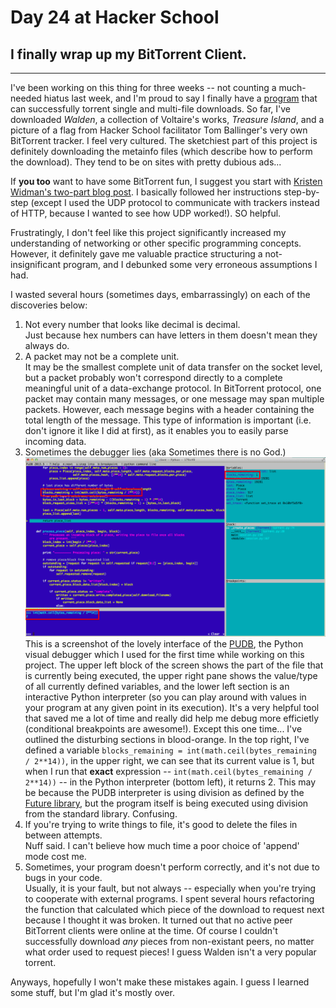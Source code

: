 # Day 24 at Hacker School
## I finally wrap up my BitTorrent Client.

-----

I've been working on this thing for three weeks -- not counting a much-needed hiatus last week, and I'm proud to say I finally have a [program](https://github.com/sophiadavis/bittorrent-client) that can successfully torrent single and multi-file downloads. So far, I've downloaded *Walden*, a collection of Voltaire's works, *Treasure Island*, and a picture of a flag from Hacker School facilitator Tom Ballinger's very own BitTorrent tracker. I feel very cultured. The sketchiest part of this project is definitely downloading the metainfo files (which describe how to perform the download). They tend to be on sites with pretty dubious ads...

If **you too** want to have some BitTorrent fun, I suggest you start with [Kristen Widman's two-part blog post](http://www.kristenwidman.com/blog/how-to-write-a-bittorrent-client-part-1/). I basically followed her instructions step-by-step (except I used the UDP protocol to communicate with trackers instead of HTTP, because I wanted to see how UDP worked!). SO helpful.

Frustratingly, I don't feel like this project significantly increased my understanding of networking or other specific programming concepts. However, it definitely gave me valuable practice structuring a not-insignificant program, and I debunked some very erroneous assumptions I had.  

I wasted several hours (sometimes days, embarrassingly) on each of the discoveries below:  

1. Not every number that looks like decimal is decimal.  
Just because hex numbers can have letters in them doesn't mean they always do.  
2. A packet may not be a complete unit.  
It may be the smallest complete unit of data transfer on the socket level, but a packet probably won't correspond directly to a complete meaningful unit of a data-exchange protocol. In BitTorrent protocol, one packet may contain many messages, or one message may span multiple packets. However, each message begins with a header containing the total length of the message. This type of information is important (i.e. don't ignore it like I did at first), as it enables you to easily parse incoming data.       
3. Sometimes the debugger lies (aka Sometimes there is no God.)  
![1](./BitTorrentImages/lying_debuggers.png)
This is a screenshot of the lovely interface of the [PUDB](https://pypi.python.org/pypi/pudb), the Python visual debugger which I used for the first time while working on this project. The upper left block of the screen shows the part of the file that is currently being executed, the upper right pane shows the value/type of all currently defined variables, and the lower left section is an interactive Python interpreter (so you can play around with values in your program at any given point in its execution). It's a very helpful tool that saved me a lot of time and really did help me debug more efficietly (conditional breakpoints are awesome!). Except this one time... I've outlined the disturbing sections in blood-orange. In the top right, I've defined a variable `blocks_remaining = int(math.ceil(bytes_remaining / 2**14))`, in the upper right, we can see that its current value is 1, but when I run that **exact** expression -- `int(math.ceil(bytes_remaining / 2**14))` -- in the Python interpreter (bottom left), it returns 2. This may be because the PUDB interpreter is using division as defined by the [Future library](https://docs.python.org/2/library/__future__.html), but the program itself is being executed using division from the standard library. Confusing.   
4. If you're trying to write things to file, it's good to delete the files in between attempts.  
Nuff said. I can't believe how much time a poor choice of 'append' mode cost me. 
5. Sometimes, your program doesn't perform correctly, and it's not due to bugs in your code.  
Usually, it is your fault, but not always -- especially when you're trying to cooperate with external programs. I spent several hours refactoring the function that calculated which piece of the download to request next because I thought it was broken. It turned out that no active peer BitTorrent clients were online at the time. Of course I couldn't successfully download *any* pieces from non-existant peers, no matter what order used to request pieces! I guess Walden isn't a very popular torrent.

Anyways, hopefully I won't make these mistakes again. I guess I learned some stuff, but I'm glad it's mostly over. 